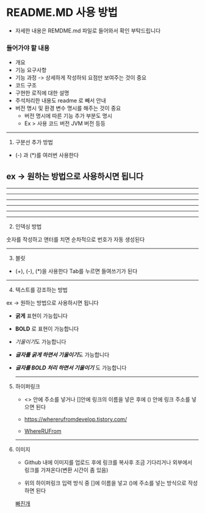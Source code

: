 # README.MD 사용 방법
- 자세한 내용은 REMDME.md 파일로 들어와서 확인 부탁드립니다
### 들어가야 할 내용
- 개요
- 기능 요구사항
- 기능 과정 -> 상세하게 작성하되 요점만 보여주는 것이 중요
- 코드 구조
- 구현한 로직에 대한 설명
- 주석처리한 내용도 readme 로 빼서 안내
- 버전 명시 및 환경 변수 명시를 해주는 것이 중요
    - 버전 명시에 따른 기능 추가 부분도 명시
    - Ex > 사용 코드 버전 JVM 버전 등등
---
1. 구분선 추가 방법
- (-) 과 (*)를 여러번 사용한다

ex -> 원하는 방법으로 사용하시면 됩니다
---

--------

- - - - - - - 

***

*********

* * * *

---
2. 인덱싱 방법
   
숫자를 작성하고 앤터를 치면 순차적으로 번호가 자동 생성된다

---

3. 블릿
- (+), (-), (*)을 사용한다 Tab를 누르면 들여쓰기가 된다

---

4. 텍스트를 강조하는 방법
   
ex -> 원하는 방법으로 사용하시면 됩니다

- **굵게** 표현이 가능힙니다

- __BOLD__ 로 표현이 가능합니다

- *기울이기*도 가능합니다

- ***글자를 굵게 하면서 기울이기***도 가능합니다

- ___글자를 BOLD 처리 하면서 기울이기___ 도 가능합니다

  ---

5. 하이퍼링크
     
   - <> 안에 주소를 넣거나 []안에 링크의 이름을 넣은 후에 () 안에 링크 주소를 넣으면 된다
    
   - <https://whererufromdevelop.tistory.com/>
    
   - [WhereRUFrom](https://whererufromdevelop.tistory.com/)
 
   ---

6. 이미지

   - Github 내에 이미지를 업로드 후에 링크를 복사후 조금 기다리거나 외부에서 링크를 가져온다(변환 시간이 좀 있음)
  
   - 위의 하이퍼링크 입력 방식 중 []에 이름을 넣고 ()에 주소를 넣는 방식으로 작성하면 된다
  
   [빠진개](https://github.com/Ppajingae/00_Github_Info/blob/main/src/main/resources/img/ppajingae.png)
   
      
